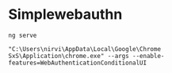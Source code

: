 # Simplewebauthn

```console
ng serve
```

```console
"C:\Users\nirvi\AppData\Local\Google\Chrome SxS\Application\chrome.exe" --args --enable-features=WebAuthenticationConditionalUI
```
